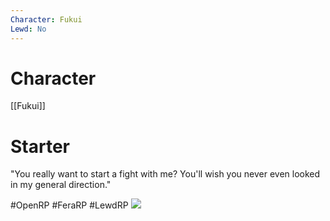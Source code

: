 ```yaml
---
Character: Fukui
Lewd: No
---
```

# Character
[[Fukui]]

# Starter
"You really want to start a fight with me? You'll wish you never even looked in my general direction."

  

#OpenRP #FeraRP #LewdRP 
![](shimei_ryomou_by_ammsterdamn-dakykys.jpg)